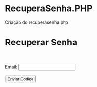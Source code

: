 # RecuperaSenha.PHP
Criação do recuperasenha.php

<?php
// Inclui arquivos de segurança e conexão com o banco de dados //
include('segurancazero.php');
include('conn.php');

// Verifica se o formulário foi enviado via POST //
if($_SERVER['REQUEST_METHOD'] == "POST"){

    $email = $_POST['email']; // Captura o e-mail informado pelo usuário //

    // Verifica se o e-mail existe na base de dados //
    $email = mysqli_real_escape_string($link, $email); // Protege contra SQL Injection //
    $sql = "SELECT COUNT(*) FROM tb_usuarios WHERE email_usuario = '$email'";
    $result = mysqli_query($link, $sql);
    $contagem = mysqli_fetch_array($result);

    if($contagem[0] == 0){
        // E-mail não encontrado: redireciona com mensagem de erro //
        header('location: recuperasenha.php?msg=Email invalido!');
        exit();
    }

    // E-mail válido: busca ID e telefone do usuário //
    $sql = "SELECT id_usuario, telefone_usuario FROM tb_usuarios WHERE email_usuario = '$email'";
    $result = mysqli_query($link, $sql);
    $tbl = mysqli_fetch_array($result);
    $id = $tbl[0];
    $tel = $tbl[1];

    // Gera código de recuperação aleatório de 6 dígitos //
    session_start(); // Inicia a sessão para armazenar o ID do usuário //
    $code = rand(100000, 999999);

    // Armazena o código no banco de dados associado ao usuário //
    $code = mysqli_real_escape_string($link, $code); // Protege contra SQL Injection //
    $sql = "UPDATE tb_usuarios SET recupera_usuario = '$code' WHERE id_usuario = $id";
    mysqli_query($link, $sql);
    mysqli_close($link); // Fecha a conexão com o banco //
    // Inclui a chave da API do CallMeBot (deve ser definida em outro lugar) //

    // Prepara dados para envio via WhatsApp usando CallMeBot //
    $phone = '+55' . $tel; // Formata o número com DDI do Brasil //
    $apikey = $chaveCB; // Chave da API (deve estar definida em outro lugar) //
    $message = "Seu codigo de recuperação de senha é: *$code*";

    // Monta a URL da API com os parâmetros //
    $url = 'https://api.callmebot.com/whatsapp.php?source=php&phone=' . $phone . '&text=' . urlencode($message) . '&apikey=' . $apikey;

    // Envia a requisição para a API //
    $html = file_get_contents($url);

    // Armazena o ID do usuário na sessão para a próxima etapa da recuperação //
    session_start(); // Garante que a sessão esteja iniciada //
    $_SESSION['id_recupera'] = $id;

    // Redireciona para a próxima etapa da recuperação //
    header('Location: recuperasenha2.php');
}
?>

<!DOCTYPE html>
<html lang="pt-br">
<head>
    <meta charset="UTF-8">
    <meta name="viewport" content="width=device-width, initial-scale=1.0">
    <title>Recuperar Senha</title>
    <link rel="stylesheet" href="lista.css">
</head>
<body>
    <h1>Recuperar Senha</h1>
    <br><br>
    <!-- Exibe mensagens de erro ou sucesso, se houver -->
    <?php
    include('msg_user.php');
    ?>
    <!-- Formulário para o usuário informar o e-mail -->
    <form action="recuperasenha.php" method="post">
        <label for="email">Email:</label>
        <input type="email" name="email" id="email" required>
        <br><br>
        <input type="submit" value="Enviar Codigo">
    </form>
</body>
</html>
